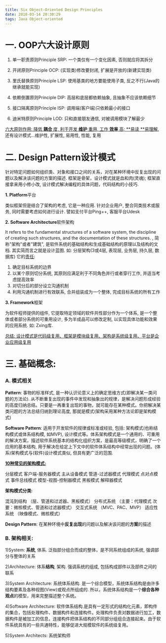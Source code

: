 ```yaml
---
title: Six Object-Oriented Design Principles
date: 2018-03-14 20:30:29
tags: Java Object-oriented
---
```

# **一. OOP六大设计原则**

1. 单一职责原则Principle SRP:  一个类仅有一个变化因素, 否则就应将其拆分

2. 开闭原则Principle OCP: (实现类)修改要封闭, 扩展是开放的(新建实现类)

3. 里氏替换原则Principle LSP: 使用基类的地方要能使用子类, 反之不行(Java的继承就能实现)

4. 依赖倒置原则Principle DIP: 高层和底层都依赖抽象, 且抽象不应该依赖细节

5. 接口隔离原则Principle ISP: 调用端(客户端)只依赖最小的接口

6. 迪米特原则Principle LOD: 只和直接朋友通信, 对被调用模块了解最少



<u>六大原则作用: 降低 **耦合** 度, 利于开发 **维护** 重用, 工作 **效率** 高; **易读 **易理解.</u> 
还有设计模式...维护性, 扩展性, 易用性, 性能, 复用




# **二. Design Pattern设计模式**

针对特定问题如何组织类、对象和接口之间的关系，对在某种环境中反复出现的问题以及解决该问题的方案的描述. 框架是骨架，设计模式就是血和肉(灵魂); 框架直接拿来用小修小改, 设计模式解决编程的具体问题，代码结构的小技巧.

**1. Platform**平台

 类似框架但是结合了架构的考虑, 它是一种应用. 针对企业用户, 整合同类技术或服务, 同时需要考虑如何进行设计. 譬如支付平台Ping++, 客服平台Udesk

**2. Software Architecture**软件架构

It refers to the fundamental structures of a software system, the discipline of creating such structures, and the documentation of these structures. , 简称"架构"或者"建筑", 是软件系统的基础结构和生成基础结构的原理以及结构的文档. 其实简而言之就是设计蓝图. 如: 分层架构(3或4层, 表现层, 业务层, 持久层, 数据库)
它的[责任]([http://www.infoq.com/cn/articles/an-informal-discussion-on-architecture-part01]): 

1. 确定目标系统的边界
2. 以某个原则切分系统, 其原则应满足利于不同角色并行或者穿行工作, 并适当考虑提高效率
3. 对切分后的部分设立沟通机制
4. 利用沟通机制进行有效联系, 合并组装成为一个整体, 完成目标系统的所有工作

**3. Framework**框架

为软件程师提供的组件, 它提取特定领域的软件共性部分作为一个体系, 是一个整体或者部分系统的可重用设计, 多为半成品可以修改定制, 以实现具体功能和效果的应用系统. 如: Zxing库.

<u>总结: 设计模式是代码级复用、框架是模块级复用、架构是系统级复用、平台是企业应用级复用</u>



# **三. 基础概念:**

### **A. 模式相关**

**Pattern**: 事物的标准样式, 是一种认识论意义上的确定思维方式(即解决某一类问题的方法论). 从不断重复出现的事件中发现和抽象出的规律，是解决问题形成经验的高度归纳总结。只要是一再重复出现的事物，就可能存在某种模式。你把解决某类问题的方法总结归纳到理论高度, 那就是模式(架构采用某种方法论即是架构模式)

**Software Pattern**: 适用于开发软件的规律或标准或经验, 包括: 架构模式(也称结构模式或体系结构模, 如MVP), 设计模式等。体系架构模式是一个通用的、可重用的解决方案，描述软件系统基本的结构化组织方案，是最高等级模式，明确了一个应用的基本结构, 用于解决在给定上下文中的软件体系结构中经常出现的问题。(体系)架构模式与(软件)设计模式类似, 但具有更广泛的范围.

[**10种常见的架构模式:**](https://www.cnblogs.com/IcanFixIt/p/7518146.html)

分层模式
客户端-服务器模式
主从设备模式
管道-过滤器模式
代理模式
点对点模式
事件总线模式
模型-视图-控制器模式
黑板模式
解释器模式

**架构模式分类:** 

混沌到结构 （层、管道和过滤器、黑板模式）
分布式系统 （主要：代理模式 次要：微核模式、管道和过滤器模式）
交互式系统 （MVC、PAC、MVP）
适应性系统 （映像模式、微核模式）

**Design Pattern**: 在某种环境中**反复出现**的问题以及解决该问题的**方案**的描述

### **B. 架构相关:**

1)System: **系统**, 体系. 泛指部分组合而成的整体，是不同系统组成的系统, 强调部分与整体的关系

2)Architecture: 体系**结构**, 架构. 强调系统的组成, 包括构成部件以及部件之间的联系

3)System Architecture: 系统体系结构. 是一个综合模型，系统体系结构是由许多结构要素及各种视图(View)或观点所组成的. 所以，系统体系结构是一个**综合各种观点**的模型，用来完整描述整个系统。

4)Software Architecture: 软件体系结构.是具有一定形式的结构化元素，即构件的集合，包括处理构件、数据构件和连接构件。处理构件负责对数据进行加工，数据构件是被加工的信息，连接构件把体系结构的不同部分组组合连接起来。由于软件系统具有的一些共通特性，能够促进大规模软件的系统级复用。

5)System Architects: 系统架构师